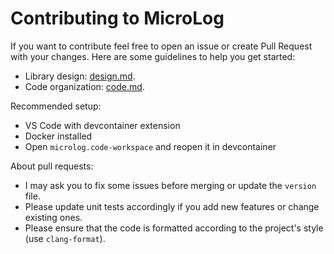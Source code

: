# Contributing to MicroLog

If you want to contribute feel free to open an issue or create Pull Request with your changes. Here are some guidelines to help you get started:

- Library design: [design.md](doc/design.md).
- Code organization: [code.md](doc/code.md).

Recommended setup:

- VS Code with devcontainer extension
- Docker installed
- Open `microlog.code-workspace` and reopen it in devcontainer

About pull requests:

- I may ask you to fix some issues before merging or update the `version` file.
- Please update unit tests accordingly if you add new features or change existing ones.
- Please ensure that the code is formatted according to the project's style (use `clang-format`).
